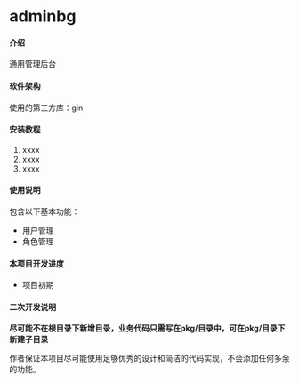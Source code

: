 # adminbg

#### 介绍
通用管理后台

#### 软件架构
使用的第三方库：gin


#### 安装教程

1.  xxxx
2.  xxxx
3.  xxxx

#### 使用说明

包含以下基本功能：
- 用户管理
- 角色管理

#### 本项目开发进度
- 项目初期

#### 二次开发说明

**尽可能不在根目录下新增目录，业务代码只需写在pkg/目录中，可在pkg/目录下新建子目录**

作者保证本项目尽可能使用足够优秀的设计和简洁的代码实现，不会添加任何多余的功能。
